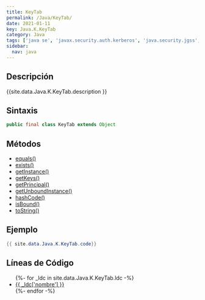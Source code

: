 ```yaml
---
title: KeyTab
permalink: /Java/KeyTab/
date: 2021-01-11
key: Java.K.KeyTab
category: Java
tags: ['java se', 'javax.security.auth.kerberos', 'java.security.jgss', 'clase java', 'Java 1.7']
sidebar: 
  nav: java
---
```


## Descripción
{{site.data.Java.K.KeyTab.description }}

## Sintaxis
~~~java
public final class KeyTab extends Object
~~~

## Métodos
* [equals()](/Java/KeyTab/equals/)
* [exists()](/Java/KeyTab/exists/)
* [getInstance()](/Java/KeyTab/getInstance/)
* [getKeys()](/Java/KeyTab/getKeys/)
* [getPrincipal()](/Java/KeyTab/getPrincipal/)
* [getUnboundInstance()](/Java/KeyTab/getUnboundInstance/)
* [hashCode()](/Java/KeyTab/hashCode/)
* [isBound()](/Java/KeyTab/isBound/)
* [toString()](/Java/KeyTab/toString/)

## Ejemplo
~~~java
{{ site.data.Java.K.KeyTab.code}}
~~~

## Líneas de Código
<ul>
{%- for _ldc in site.data.Java.K.KeyTab.ldc -%}
   <li>
       <a href="{{_ldc['url'] }}">{{ _ldc['nombre'] }}</a>
   </li>
{%- endfor -%}
</ul>
